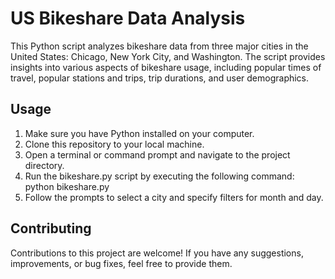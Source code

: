 # US Bikeshare Data Analysis
This Python script analyzes bikeshare data from three major cities in the United States: Chicago, New York City, and Washington. The script provides insights into various aspects of bikeshare usage, including popular times of travel, popular stations and trips, trip durations, and user demographics.

## Usage
1. Make sure you have Python installed on your computer.
2. Clone this repository to your local machine.
3. Open a terminal or command prompt and navigate to the project directory.
4. Run the bikeshare.py script by executing the following command:
   python bikeshare.py
5. Follow the prompts to select a city and specify filters for month and day.

## Contributing
Contributions to this project are welcome! If you have any suggestions, improvements, or bug fixes, feel free to provide them.
